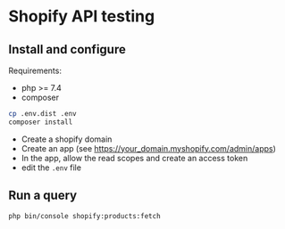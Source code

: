 # Shopify API testing

## Install and configure

Requirements:
- php >= 7.4
- composer

```bash
cp .env.dist .env
composer install
```

- Create a shopify domain
- Create an app (see https://your_domain.myshopify.com/admin/apps)
- In the app, allow the read scopes and create an access token
- edit the `.env` file

## Run a query

```bash
php bin/console shopify:products:fetch
```
